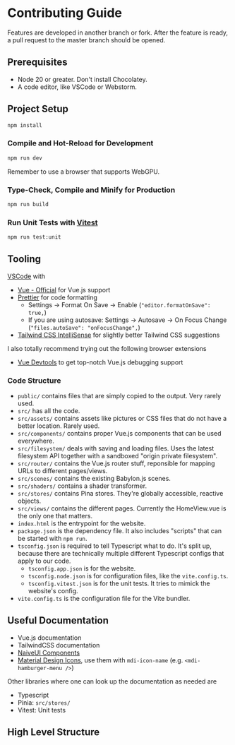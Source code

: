 # Contributing Guide

Features are developed in another branch or fork. After the feature is ready, a pull request to the master branch should be opened.

## Prerequisites
- Node 20 or greater. Don't install Chocolatey.
- A code editor, like VSCode or Webstorm.

## Project Setup

```sh
npm install
```

### Compile and Hot-Reload for Development

```sh
npm run dev
```

Remember to use a browser that supports WebGPU.

### Type-Check, Compile and Minify for Production

```sh
npm run build
```

### Run Unit Tests with [Vitest](https://vitest.dev/)

```sh
npm run test:unit
```


## Tooling

[VSCode](https://code.visualstudio.com/) with

- [Vue - Official](https://marketplace.visualstudio.com/items?itemName=Vue.volar) for Vue.js support
- [Prettier](https://marketplace.visualstudio.com/items?itemName=esbenp.prettier-vscode) for code formatting
  - Settings &rarr; Format On Save &rarr; Enable (`"editor.formatOnSave": true,`)
  - If you are using autosave: Settings &rarr; Autosave &rarr; On Focus Change (`"files.autoSave": "onFocusChange",`)
- [Tailwind CSS IntelliSense](https://marketplace.visualstudio.com/items?itemName=bradlc.vscode-tailwindcss) for slightly better Tailwind CSS suggestions


I also totally recommend trying out the following browser extensions

- [Vue Devtools](https://devtools.vuejs.org/) to get top-notch Vue.js debugging support

### Code Structure

- `public/` contains files that are simply copied to the output. Very rarely used.
- `src/` has all the code.
- `src/assets/` contains assets like pictures or CSS files that do not have a better location. Rarely used.
- `src/components/` contains proper Vue.js components that can be used everywhere.
- `src/filesystem/` deals with saving and loading files. Uses the latest filesystem API together with a sandboxed "origin private filesystem".
- `src/router/` contains the Vue.js router stuff, reponsible for mapping URLs to different pages/views.
- `src/scenes/` contains the existing Babylon.js scenes. 
- `src/shaders/` contains a shader transformer.
- `src/stores/` contains Pina stores. They're globally accessible, reactive objects.
- `src/views/` contains the different pages. Currently the HomeView.vue is the only one that matters.
- `index.html` is the entrypoint for the website.
- `package.json` is the dependency file. It also includes "scripts" that can be started with `npm run`.
- `tsconfig.json` is required to tell Typescript what to do. It's split up, because there are technically multiple different Typescript configs that apply to our code.
  - `tsconfig.app.json` is for the website.
  - `tsconfig.node.json` is for configuration files, like the `vite.config.ts`.
  - `tsconfig.vitest.json` is for the unit tests. It tries to mimick the website's config.
- `vite.config.ts` is the configuration file for the Vite bundler.


## Useful Documentation

- Vue.js documentation
- TailwindCSS documentation
- [NaiveUI Components](https://www.naiveui.com/en-US/os-theme/components/button)
- [Material Design Icons](https://icon-sets.iconify.design/mdi/), use them with `mdi-icon-name` (e.g. `<mdi-hamburger-menu />`)

Other libraries where one can look up the documentation as needed are
- Typescript
- Pinia: `src/stores/`
- Vitest: Unit tests


## High Level Structure